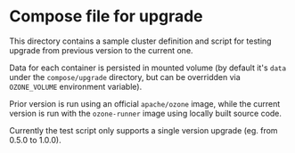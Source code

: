 <!---
  Licensed under the Apache License, Version 2.0 (the "License");
  you may not use this file except in compliance with the License.
  You may obtain a copy of the License at

   http://www.apache.org/licenses/LICENSE-2.0

  Unless required by applicable law or agreed to in writing, software
  distributed under the License is distributed on an "AS IS" BASIS,
  WITHOUT WARRANTIES OR CONDITIONS OF ANY KIND, either express or implied.
  See the License for the specific language governing permissions and
  limitations under the License. See accompanying LICENSE file.
-->

# Compose file for upgrade

This directory contains a sample cluster definition and script for
testing upgrade from previous version to the current one.

Data for each container is persisted in mounted volume (by default it's
`data` under the `compose/upgrade` directory, but can be overridden via
`OZONE_VOLUME` environment variable).

Prior version is run using an official `apache/ozone` image, while the
current version is run with the `ozone-runner` image using locally built
source code.

Currently the test script only supports a single version upgrade (eg.
from 0.5.0 to 1.0.0).
